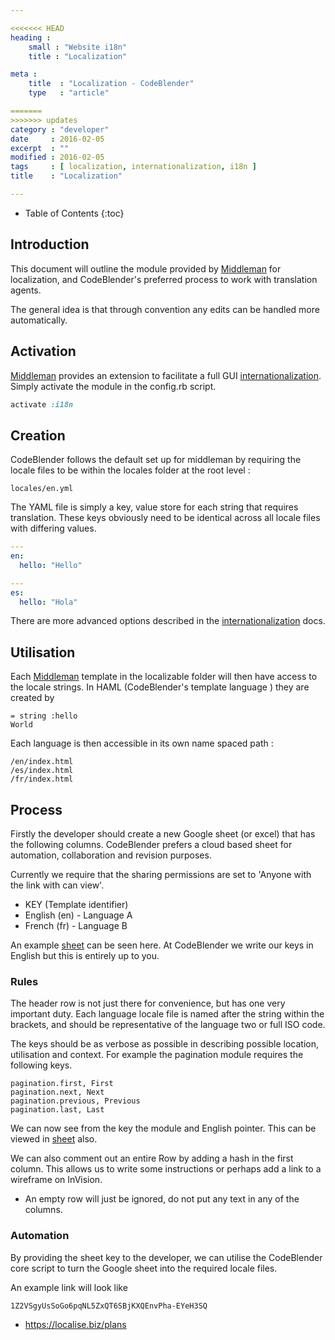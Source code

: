 ```yaml
---

<<<<<<< HEAD
heading :
    small : "Website i18n"
    title : "Localization"

meta :
    title  : "Localization - CodeBlender"
    type   : "article"

=======
>>>>>>> updates
category : "developer"
date     : 2016-02-05
excerpt  : ""
modified : 2016-02-05
tags     : [ localization, internationalization, i18n ]
title    : "Localization"

---
```


* Table of Contents
{:toc}

## Introduction

This document will outline the module provided by [Middleman][] for localization,
and CodeBlender's preferred process to work with translation agents.

The general idea is that through convention any edits can be handled more automatically.

## Activation

[Middleman][] provides an extension to facilitate a full GUI [internationalization][].
Simply activate the module in the config.rb script.

~~~ ruby
activate :i18n
~~~

## Creation

CodeBlender follows the default set up for middleman by requiring the locale files
to be within the locales folder at the root level :

    locales/en.yml

The YAML file is simply a key, value store for each string that requires translation.
These keys obviously need to be identical across all locale files with differing values.

~~~ yaml
---
en:
  hello: "Hello"
~~~

~~~ yaml
---
es:
  hello: "Hola"
~~~

There are more advanced options described in the [internationalization][] docs.

## Utilisation

Each [Middleman][] template in the localizable folder will then have access to the
locale strings. In HAML (CodeBlender's template language ) they are created by

~~~ haml
= string :hello
World
~~~

Each language is then accessible in its own name spaced path :

    /en/index.html
    /es/index.html
    /fr/index.html

## Process

Firstly the developer should create a new Google sheet (or excel) that has the following
columns. CodeBlender prefers a cloud based sheet for automation, collaboration and
revision purposes.

Currently we require that the sharing permissions are set to 'Anyone with the link
with can view'.

- KEY (Template identifier)
- English (en) - Language A
- French (fr)  - Language B

An example [sheet][] can be seen here. At CodeBlender we write our keys in English
but this is entirely up to you.

### Rules

The header row is not just there for convenience, but has one very important duty.
Each language locale file is named after the string within the brackets, and should
be representative of the language two or full ISO code.

The keys should be as verbose as possible in describing possible location, utilisation
and context. For example the pagination module requires the following keys.

    pagination.first, First
    pagination.next, Next
    pagination.previous, Previous
    pagination.last, Last

We can now see from the key the module and English pointer. This can be viewed in
[sheet][] also.

We can also comment out an entire Row by adding a hash in the first column. This
allows us to write some instructions or perhaps add a link to a wireframe on InVision.

- An empty row will just be ignored, do not put any text in any of the columns.

### Automation

By providing the sheet key to the developer, we can utilise the CodeBlender
core script to turn the Google sheet into the required locale files.

An example link will look like

    1Z2VSgyUsSoGo6pqNL5ZxQT6SBjKXQEnvPha-EYeH3SQ

[Middleman]:http://middlemanapp.com/
[internationalization]:https://middlemanapp.com/advanced/localization/
[sheet]:https://goo.gl/iTNmM5

- https://localise.biz/plans

